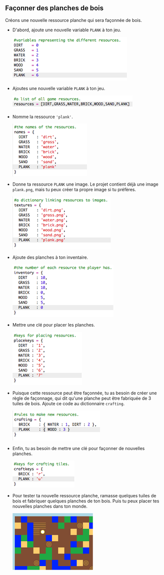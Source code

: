 ## Façonner des planches de bois

Créons une nouvelle ressource planche qui sera façonnée de bois.

+ D'abord, ajoute une nouvelle variable `PLANK` à ton jeu.

    ![screenshot](images/craft-plank-const.png)

+ Ajoutes une nouvelle variable `PLANK` à ton jeu.

    ![screenshot](images/craft-plank-resources.png)

+ Nomme la ressource `'plank'`.

    ![screenshot](images/craft-plank-names.png)

+ Donne ta ressource `PLANK` une image. Le projet contient déjà une image `plank.png`, mais tu peux créer ta propre image si tu préfères.

    ![screenshot](images/craft-plank-textures.png)

+ Ajoute des planches à ton inventaire.

    ![screenshot](images/craft-plank-inventory.png)

+ Mettre une clé pour placer les planches.

    ![screenshot](images/craft-plank-placekeys.png)

+ Puisque cette ressource peut être façonnée, tu as besoin de créer une règle de façonnage, qui dit qu'une planche peut être fabriquée de 3 tuiles de bois. Ajoute ce code au dictionnaire `crafting`.

    ![screenshot](images/craft-plank-crafting.png)

+ Enfin, tu as besoin de mettre une clé pour façonner de nouvelles planches.

    ![screenshot](images/craft-plank-craftkeys.png)

+ Pour tester ta nouvelle ressource planche, ramasse quelques tuiles de bois et fabriquer quelques planches de ton bois. Puis tu peux placer tes nouvelles planches dans ton monde.

    ![screenshot](images/craft-plank-test.png)



